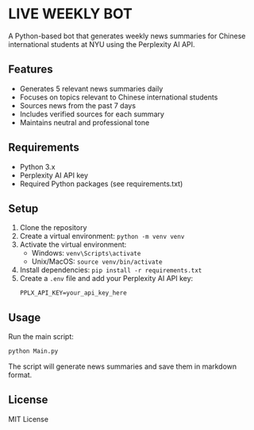 # LIVE WEEKLY BOT

A Python-based bot that generates weekly news summaries for Chinese international students at NYU using the Perplexity AI API.

## Features

- Generates 5 relevant news summaries daily
- Focuses on topics relevant to Chinese international students
- Sources news from the past 7 days
- Includes verified sources for each summary
- Maintains neutral and professional tone

## Requirements

- Python 3.x
- Perplexity AI API key
- Required Python packages (see requirements.txt)

## Setup

1. Clone the repository
2. Create a virtual environment: `python -m venv venv`
3. Activate the virtual environment:
   - Windows: `venv\Scripts\activate`
   - Unix/MacOS: `source venv/bin/activate`
4. Install dependencies: `pip install -r requirements.txt`
5. Create a `.env` file and add your Perplexity AI API key:
   ```
   PPLX_API_KEY=your_api_key_here
   ```

## Usage

Run the main script:
```bash
python Main.py
```

The script will generate news summaries and save them in markdown format.

## License

MIT License 